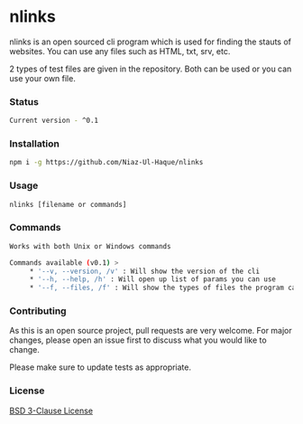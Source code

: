 # nlinks

nlinks is an open sourced cli program which is used for finding the stauts of websites. You can use any files such as HTML, txt, srv, etc.

2 types of test files are given in the repository. Both can be used or you can use your own file.

### Status

```bash
Current version - ^0.1
```

### Installation

```bash
npm i -g https://github.com/Niaz-Ul-Haque/nlinks
```

### Usage

```javascript
nlinks [filename or commands]
```

### Commands

```bash
Works with both Unix or Windows commands
```

```bash
Commands available (v0.1) >
     * '--v, --version, /v' : Will show the version of the cli
     * '--h, --help, /h' : Will open up list of params you can use
     * '--f, --files, /f' : Will show the types of files the program can format
```

### Contributing

As this is an open source project, pull requests are very welcome. For major changes, please open an issue first to discuss what you would like to change.

Please make sure to update tests as appropriate.

### License

[BSD 3-Clause License](https://choosealicense.com/licenses/bsd-3-clause/)
